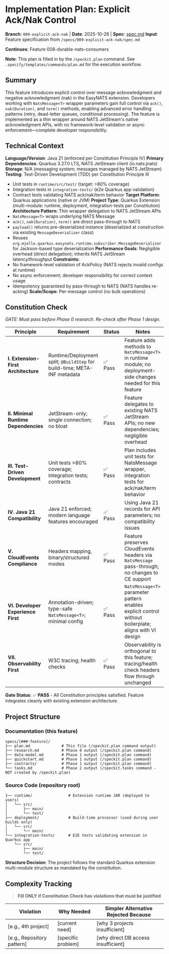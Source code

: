# Implementation Plan: Explicit Ack/Nak Control

**Branch**: `009-explicit-ack-nak` | **Date**: 2025-10-28 | **Spec**: [spec.md](spec.md)
**Input**: Feature specification from `/specs/009-explicit-ack-nak/spec.md`

**Continues**: Feature 008-durable-nats-consumers

**Note**: This plan is filled in by the `/speckit.plan` command. See `.specify/templates/commands/plan.md` for the execution workflow.

## Summary

This feature introduces explicit control over message acknowledgment and negative acknowledgment (nak) in the EasyNATS extension. Developers working with `NatsMessage<T>` wrapper parameters gain full control via `ack()`, `nak(Duration)`, and `term()` methods, enabling advanced error handling patterns (retry, dead-letter queues, conditional processing). The feature is implemented as a thin wrapper around NATS JetStream's native acknowledgment APIs, with no framework-level validation or async enforcement—complete developer responsibility.

## Technical Context

**Language/Version**: Java 21 (enforced per Constitution Principle IV)
**Primary Dependencies**: Quarkus 3.27.0 LTS, NATS JetStream client (io.nats:jnats)
**Storage**: N/A (messaging system; messages managed by NATS JetStream)
**Testing**: Test-Driven Development (TDD) per Constitution Principle III
  - Unit tests in `runtime/src/test/` (target: >80% coverage)
  - Integration tests in `integration-tests/` (e2e Quarkus app validation)
  - Contract tests validating NATS ack/nak/term behavior
**Target Platform**: Quarkus applications (native or JVM)
**Project Type**: Quarkus Extension (multi-module: runtime, deployment, integration-tests per Constitution)
**Architecture Pattern**: Thin wrapper delegation to NATS JetStream APIs
  - `NatsMessage<T>` wraps underlying NATS Message
  - `ack()`, `nak(Duration)`, `term()` are direct pass-through to NATS
  - `payload()` returns pre-deserialized instance (deserialized at construction via existing `MessageDeserializer` class)
  - Reuses `org.mjelle.quarkus.easynats.runtime.subscriber.MessageDeserializer` for Jackson-based type deserialization
**Performance Goals**: Negligible overhead (direct delegation); inherits NATS JetStream latency/throughput
**Constraints**:
  - No framework-level validation of AckPolicy (NATS rejects invalid configs at runtime)
  - No async enforcement; developer responsibility for correct context usage
  - Idempotency guaranteed by pass-through to NATS (NATS handles re-acking)
**Scale/Scope**: Per-message control (no bulk operations)

## Constitution Check

*GATE: Must pass before Phase 0 research. Re-check after Phase 1 design.*

| Principle | Requirement | Status | Notes |
|-----------|-------------|--------|-------|
| **I. Extension-First Architecture** | Runtime/Deployment split; `@BuildStep` for build-time; META-INF metadata | ✅ Pass | Feature adds methods to `NatsMessage<T>` in runtime module; no deployment-side changes needed for this feature |
| **II. Minimal Runtime Dependencies** | JetStream-only; single connection; no bloat | ✅ Pass | Feature delegates to existing NATS JetStream APIs; no new dependencies; negligible overhead |
| **III. Test-Driven Development** | Unit tests >80% coverage; integration tests; contracts | ✅ Pass | Plan includes unit tests for NatsMessage wrapper, integration tests for ack/nak/term behavior |
| **IV. Java 21 Compatibility** | Java 21 enforced; modern language features encouraged | ✅ Pass | Using Java 21 records for API parameters; no compatibility issues |
| **V. CloudEvents Compliance** | Headers mapping, binary/structured modes | ✅ Pass | Feature preserves CloudEvents headers via `NatsMessage` pass-through; no changes to CE support |
| **VI. Developer Experience First** | Annotation-driven; type-safe `NatsMessage<T>`; minimal config | ✅ Pass | `NatsMessage<T>` parameter pattern enables explicit control without boilerplate; aligns with VI design |
| **VII. Observability First** | W3C tracing; health checks | ✅ Pass | Observability is orthogonal to this feature; tracing/health check headers flow through unchanged |

**Gate Status**: ✅ **PASS** - All Constitution principles satisfied. Feature integrates cleanly with existing extension architecture.

## Project Structure

### Documentation (this feature)

```text
specs/[###-feature]/
├── plan.md              # This file (/speckit.plan command output)
├── research.md          # Phase 0 output (/speckit.plan command)
├── data-model.md        # Phase 1 output (/speckit.plan command)
├── quickstart.md        # Phase 1 output (/speckit.plan command)
├── contracts/           # Phase 1 output (/speckit.plan command)
└── tasks.md             # Phase 2 output (/speckit.tasks command - NOT created by /speckit.plan)
```

### Source Code (repository root)

```text
├── runtime/                # Extension runtime JAR (deployed to users)
│   └── src/
│       ├── main/
│       └── test/
├── deployment/             # Build-time processor (used during user builds only)
│   └── src/
│       └── main/
└── integration-tests/      # E2E tests validating extension in Quarkus app
    └── src/
        ├── main/
        └── test/
```

**Structure Decision**: The project follows the standard Quarkus extension multi-module structure as mandated by the constitution.

## Complexity Tracking

> **Fill ONLY if Constitution Check has violations that must be justified**

| Violation | Why Needed | Simpler Alternative Rejected Because |
|-----------|------------|-------------------------------------|
| [e.g., 4th project] | [current need] | [why 3 projects insufficient] |
| [e.g., Repository pattern] | [specific problem] | [why direct DB access insufficient] |
